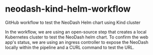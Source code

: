 # neodash-kind-helm-workflow

GitHub workflow to test the NeoDash Helm chart using Kind cluster

In the workflow, we are using an open-source step that creates a local Kubernetes cluster to test the NeoDash helm chart. To confirm the web app's status, we are using an ingress controller to expose the NeoDash locally within the pipeline and a CURL command to test the URL.
